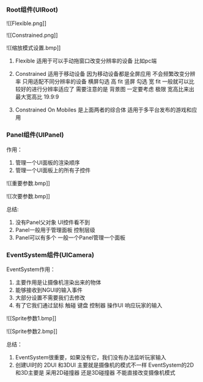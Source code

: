 ### Root组件(UIRoot)

![[Flexible.png]]

![[Constrained.png]]

![[缩放模式设置.bmp]]

1. Flexible 适用于可以手动拖窗口改变分辨率的设备 比如pc端

2. Constrained 适用于移动设备
	因为移动设备都是全屏应用 不会频繁改变分辨率 只用适配不同分辨率的设备
	横屏勾选 高 fit  竖屏 勾选 宽 fit 一般就可以比较好的进行分辨率适应了 
	需要注意的是 背景图 一定要考虑 极限 宽高比来出 最大宽高比  19.9:9

3. Constrained On Mobiles 是上面两者的综合体 适用于多平台发布的游戏和应用

### Panel组件(UIPanel)

作用：
1. 管理一个UI面板的渲染顺序
2. 管理一个UI面板上的所有子控件

![[重要参数.bmp]]


![[次要参数.bmp]]

总结:
1. 没有Panel父对象 UI控件看不到
2. Panel一般用于管理面板 控制层级
3. Panel可以有多个 一般一个Panel管理一个面板

### EventSystem组件(UICamera)

EventSystem作用：
1. 主要作用是让摄像机渲染出来的物体
2. 能够接收到NGUI的输入事件
3. 大部分设置不需要我们去修改
4. 有了它我们通过鼠标 触碰 键盘 控制器 操作UI 响应玩家的输入

![[Sprite参数1.bmp]]

![[Sprite参数2.bmp]]

总结：
1. EventSystem很重要，如果没有它，我们没有办法监听玩家输入
2. 创建UI时的 2DUI 和3DUI 主要就是摄像机的模式不一样
	EventSystem的2D和3D主要是 采用2D碰撞器 还是3D碰撞器 不能直接改变摄像机模式